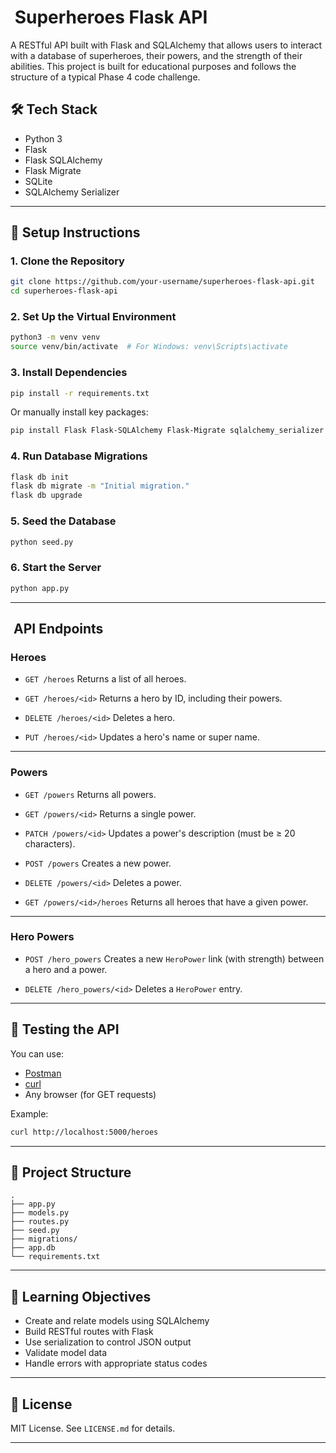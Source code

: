#  Superheroes Flask API

A RESTful API built with Flask and SQLAlchemy that allows users to interact with a database of superheroes, their powers, and the strength of their abilities. This project is built for educational purposes and follows the structure of a typical Phase 4 code challenge.

## 🛠 Tech Stack

* Python 3
* Flask
* Flask SQLAlchemy
* Flask Migrate
* SQLite
* SQLAlchemy Serializer

---

## 🚀 Setup Instructions

### 1. Clone the Repository

```bash
git clone https://github.com/your-username/superheroes-flask-api.git
cd superheroes-flask-api
```

### 2. Set Up the Virtual Environment

```bash
python3 -m venv venv
source venv/bin/activate  # For Windows: venv\Scripts\activate
```

### 3. Install Dependencies

```bash
pip install -r requirements.txt
```

Or manually install key packages:

```bash
pip install Flask Flask-SQLAlchemy Flask-Migrate sqlalchemy_serializer
```

### 4. Run Database Migrations

```bash
flask db init
flask db migrate -m "Initial migration."
flask db upgrade
```

### 5. Seed the Database

```bash
python seed.py
```

### 6. Start the Server

```bash
python app.py
```

---

##  API Endpoints

### Heroes

* `GET /heroes`
  Returns a list of all heroes.

* `GET /heroes/<id>`
  Returns a hero by ID, including their powers.

* `DELETE /heroes/<id>`
  Deletes a hero.

* `PUT /heroes/<id>`
  Updates a hero's name or super name.

---

### Powers

* `GET /powers`
  Returns all powers.

* `GET /powers/<id>`
  Returns a single power.

* `PATCH /powers/<id>`
  Updates a power's description (must be ≥ 20 characters).

* `POST /powers`
  Creates a new power.

* `DELETE /powers/<id>`
  Deletes a power.

* `GET /powers/<id>/heroes`
  Returns all heroes that have a given power.

---

### Hero Powers

* `POST /hero_powers`
  Creates a new `HeroPower` link (with strength) between a hero and a power.

* `DELETE /hero_powers/<id>`
  Deletes a `HeroPower` entry.

---

## 🧪 Testing the API

You can use:

* [Postman](https://www.postman.com/)
* [curl](https://curl.se/)
* Any browser (for GET requests)

Example:

```bash
curl http://localhost:5000/heroes
```

---

## 📂 Project Structure

```
.
├── app.py
├── models.py
├── routes.py
├── seed.py
├── migrations/
├── app.db
└── requirements.txt
```

---

## 🧠 Learning Objectives

* Create and relate models using SQLAlchemy
* Build RESTful routes with Flask
* Use serialization to control JSON output
* Validate model data
* Handle errors with appropriate status codes

---

## 📄 License

MIT License. See `LICENSE.md` for details.

---

##
